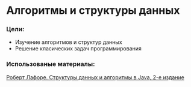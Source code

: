 # Алгоритмы и структуры данных

### Цели:

+ Изучение алгоритмов и структур данных
+ Решение класических задач программирования

### Использованые материалы:

[Роберт Лафоре. Структуры данных и алгоритмы в Java, 2-е издание](http://lit-oboz.ru/knigi/operasion/1292-robert-lafore-struktury-dannyh-i-algoritmy-v-java-2-e-izdanie.html)